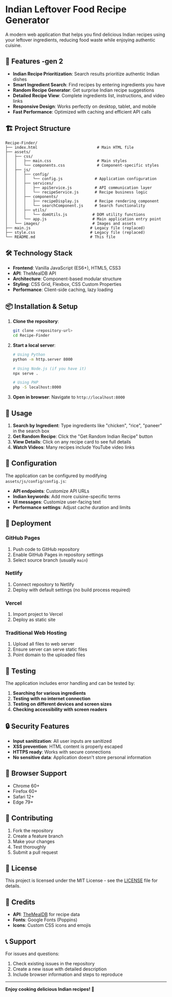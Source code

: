# Indian Leftover Food Recipe Generator

A modern web application that helps you find delicious Indian recipes using your leftover ingredients, reducing food waste while enjoying authentic cuisine.

## 🚀 Features -gen 2

- **Indian Recipe Prioritization**: Search results prioritize authentic Indian dishes
- **Smart Ingredient Search**: Find recipes by entering ingredients you have
- **Random Recipe Generator**: Get surprise Indian recipe suggestions
- **Detailed Recipe View**: Complete ingredients list, instructions, and video links
- **Responsive Design**: Works perfectly on desktop, tablet, and mobile
- **Fast Performance**: Optimized with caching and efficient API calls

## 🏗️ Project Structure

```
Recipe-Finder/
├── index.html                          # Main HTML file
├── assets/
│   ├── css/
│   │   ├── main.css                    # Main styles
│   │   └── components.css              # Component-specific styles
│   ├── js/
│   │   ├── config/
│   │   │   └── config.js              # Application configuration
│   │   ├── services/
│   │   │   ├── apiService.js          # API communication layer
│   │   │   └── recipeService.js       # Recipe business logic
│   │   ├── components/
│   │   │   ├── recipeDisplay.js       # Recipe rendering component
│   │   │   └── searchComponent.js     # Search functionality
│   │   ├── utils/
│   │   │   └── domUtils.js           # DOM utility functions
│   │   └── app.js                    # Main application entry point
│   └── images/                       # Images and assets
├── main.js                          # Legacy file (replaced)
├── style.css                        # Legacy file (replaced)
└── README.md                        # This file
```

## 🛠️ Technology Stack

- **Frontend**: Vanilla JavaScript (ES6+), HTML5, CSS3
- **API**: TheMealDB API
- **Architecture**: Component-based modular structure
- **Styling**: CSS Grid, Flexbox, CSS Custom Properties
- **Performance**: Client-side caching, lazy loading

## 📦 Installation & Setup

1. **Clone the repository**:
   ```bash
   git clone <repository-url>
   cd Recipe-Finder
   ```

2. **Start a local server**:
   ```bash
   # Using Python
   python -m http.server 8000
   
   # Using Node.js (if you have it)
   npx serve .
   
   # Using PHP
   php -S localhost:8000
   ```

3. **Open in browser**:
   Navigate to `http://localhost:8000`

## 🎯 Usage

1. **Search by Ingredient**: Type ingredients like "chicken", "rice", "paneer" in the search box
2. **Get Random Recipe**: Click the "Get Random Indian Recipe" button
3. **View Details**: Click on any recipe card to see full details
4. **Watch Videos**: Many recipes include YouTube video links

## 🔧 Configuration

The application can be configured by modifying `assets/js/config/config.js`:

- **API endpoints**: Customize API URLs
- **Indian keywords**: Add more cuisine-specific terms
- **UI messages**: Customize user-facing text
- **Performance settings**: Adjust cache duration and limits

## 🚀 Deployment

### GitHub Pages
1. Push code to GitHub repository
2. Enable GitHub Pages in repository settings
3. Select source branch (usually `main`)

### Netlify
1. Connect repository to Netlify
2. Deploy with default settings (no build process required)

### Vercel
1. Import project to Vercel
2. Deploy as static site

### Traditional Web Hosting
1. Upload all files to web server
2. Ensure server can serve static files
3. Point domain to the uploaded files

## 🧪 Testing

The application includes error handling and can be tested by:

1. **Searching for various ingredients**
2. **Testing with no internet connection**
3. **Testing on different devices and screen sizes**
4. **Checking accessibility with screen readers**

## 🔒 Security Features

- **Input sanitization**: All user inputs are sanitized
- **XSS prevention**: HTML content is properly escaped
- **HTTPS ready**: Works with secure connections
- **No sensitive data**: Application doesn't store personal information

## 📱 Browser Support

- Chrome 60+
- Firefox 60+
- Safari 12+
- Edge 79+

## 🤝 Contributing

1. Fork the repository
2. Create a feature branch
3. Make your changes
4. Test thoroughly
5. Submit a pull request

## 📄 License

This project is licensed under the MIT License - see the [LICENSE](LICENSE) file for details.

## 🙏 Credits

- **API**: [TheMealDB](https://www.themealdb.com/) for recipe data
- **Fonts**: Google Fonts (Poppins)
- **Icons**: Custom CSS icons and emojis

## 📞 Support

For issues and questions:
1. Check existing issues in the repository
2. Create a new issue with detailed description
3. Include browser information and steps to reproduce

---

**Enjoy cooking delicious Indian recipes! 🍛**
